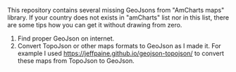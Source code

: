 This repository contains several missing GeoJsons from "AmCharts maps" library. If your country does not exists in "amCharts" list nor in this list, there are some tips how you can get it without drawing from zero.
1) Find proper GeoJson on internet.
2) Convert TopoJson or other maps formats to GeoJson as I made it. For example I used https://jeffpaine.github.io/geojson-topojson/ to convert these maps from TopoJson to GeoJson.

